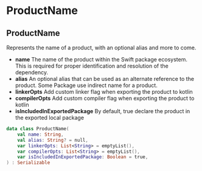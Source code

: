 # ProductName

## ProductName

Represents the name of a product, with an optional alias and more to come.

- **name** The name of the product within the Swift package ecosystem. This is required for proper
  identification and resolution of the dependency.
- **alias** An optional alias that can be used as an alternate reference to the product.
  Some Package use indirect name for a product.
- **linkerOpts** Add custom linker flag when exporting the product to kotlin
- **compilerOpts** Add custom compiler flag when exporting the product to kotlin
- **isIncludedInExportedPackage** By default, true declare the product in the exported local package

```Kotlin
data class ProductName(
    val name: String,
    val alias: String? = null,
    var linkerOpts: List<String> = emptyList(),
    var compilerOpts: List<String> = emptyList(),
    var isIncludedInExportedPackage: Boolean = true,
) : Serializable
```

